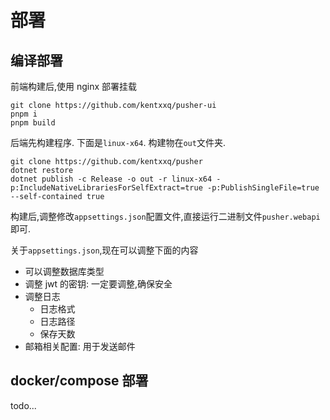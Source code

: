 # 部署

## 编译部署

前端构建后,使用 nginx 部署挂载

```shell
git clone https://github.com/kentxxq/pusher-ui
pnpm i
pnpm build
```

后端先构建程序. 下面是`linux-x64`. 构建物在`out`文件夹.

```shell
git clone https://github.com/kentxxq/pusher
dotnet restore
dotnet publish -c Release -o out -r linux-x64 -p:IncludeNativeLibrariesForSelfExtract=true -p:PublishSingleFile=true --self-contained true
```

构建后,调整修改`appsettings.json`配置文件,直接运行二进制文件`pusher.webapi`即可.

关于`appsettings.json`,现在可以调整下面的内容

- 可以调整数据库类型
- 调整 jwt 的密钥: 一定要调整,确保安全
- 调整日志
  - 日志格式
  - 日志路径
  - 保存天数
- 邮箱相关配置: 用于发送邮件

## docker/compose 部署

todo...
